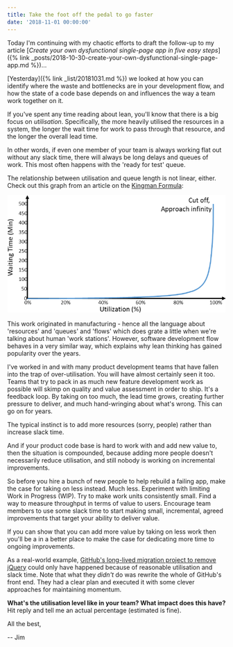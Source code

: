 ```yaml
---
title: Take the foot off the pedal to go faster
date: '2018-11-01 00:00:00'
---
```


Today I'm continuing with my chaotic efforts to draft the follow-up to my article [_Create your own dysfunctional single-page app in five easy steps_]({% link _posts/2018-10-30-create-your-own-dysfunctional-single-page-app.md %})...

[Yesterday]({% link _list/20181031.md %}) we looked at how you can identify where the waste and bottlenecks are in your development flow, and how the state of a code base depends on and influences the way a team work together on it.

If you've spent any time reading about lean, you'll know that there is a big focus on _utilisation_. Specifically, the more heavily utilised the resources in a system, the longer the wait time for work to pass through that resource, and the longer the overall lead time. 

In other words, if even one member of your team is always working flat out without any slack time, there will always be long delays and queues of work. This most often happens with the 'ready for test' queue.

The relationship between utilisation and queue length is not linear, either. Check out this graph from an article on the [Kingman Formula](https://www.allaboutlean.com/kingman-formula/):

![Graph plotting percentage resource utilisation against wait time. Wait time rises exponentially towards infinity as utilisation approaches 100%](/images/list/20181101-utilisation-wait-time.png)

This work originated in manufacturing - hence all the language about 'resources' and 'queues' and 'flows' which does grate a little when we're talking about human 'work stations'. However, software development flow behaves in a very similar way, which explains why lean thinking has gained popularity over the years.

I've worked in and with many product development teams that have fallen into the trap of over-utilisation. You will have almost certainly seen it too. Teams that try to pack in as much new feature development work as possible will skimp on quality and value assessment in order to ship. It's a feedback loop. By taking on too much, the lead time grows, creating further pressure to deliver, and much hand-wringing about what's wrong. This can go on for years.

The typical instinct is to add more resources (sorry, people) rather than increase slack time.

And if your product code base is hard to work with and add new value to, then the situation is compounded, because adding more people doesn't necessarily reduce utilisation, and still nobody is working on incremental improvements.

So before you hire a bunch of new people to help rebuild a failing app, make the case for taking on less instead. Much less. Experiment with limiting Work in Progress (WIP). Try to make work units consistently small. Find a way to measure throughput in terms of value to users. Encourage team members to use some slack time to start making small, incremental, agreed improvements that target your ability to deliver value.

If you can show that you can add more value by taking on less work then you'll be a in a better place to make the case for dedicating more time to ongoing improvements.

As a real-world example, [GitHub's long-lived migration project to remove jQuery](https://githubengineering.com/removing-jquery-from-github-frontend/) could only have happened because of reasonable utilisation and slack time. Note that what they _didn't_ do was rewrite the whole of GitHub's front end. They had a clear plan and executed it with some clever approaches for maintaining momentum.

__What's the utilisation level like in your team? What impact does this have?__ Hit reply and tell me an actual percentage (estimated is fine).

All the best,

-- Jim
